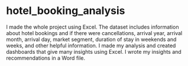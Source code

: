 # hotel_booking_analysis
I made the whole project using Excel.
The dataset includes information about hotel bookings and if there were cancellations, arrival year, arrival month, arrival day, market segment, duration of stay in weekends and weeks, and other helpful information.
I made my analysis and created dashboards that give many insights using Excel. 
I wrote my insights and recommendations in a Word file.

